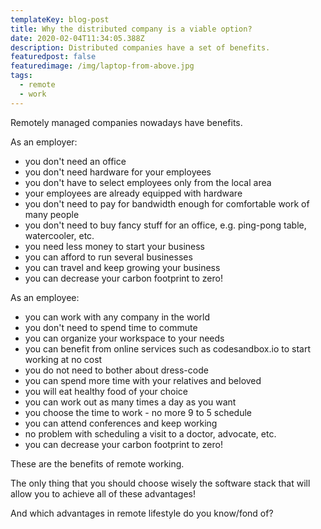 ```yaml
---
templateKey: blog-post
title: Why the distributed company is a viable option?
date: 2020-02-04T11:34:05.388Z
description: Distributed companies have a set of benefits.
featuredpost: false
featuredimage: /img/laptop-from-above.jpg
tags:
  - remote
  - work
---
```

Remotely managed companies nowadays have benefits.

As an employer:
- you don't need an office
- you don't need hardware for your employees
- you don't have to select employees only from the local area
- your employees are already equipped with hardware
- you don't need to pay for bandwidth enough for comfortable work of many people
- you don't need to buy fancy stuff for an office, e.g. ping-pong table, watercooler, etc.
- you need less money to start your business
- you can afford to run several businesses
- you can travel and keep growing your business
- you can decrease your carbon footprint to zero!

As an employee:
- you can work with any company in the world
- you don't need to spend time to commute
- you can organize your workspace to your needs
- you can benefit from online services such as codesandbox.io to start working at no cost
- you do not need to bother about dress-code
- you can spend more time with your relatives and beloved
- you will eat healthy food of your choice
- you can work out as many times a day as you want
- you choose the time to work - no more 9 to 5 schedule
- you can attend conferences and keep working
- no problem with scheduling a visit to a doctor, advocate, etc.
- you can decrease your carbon footprint to zero!

These are the benefits of remote working.

The only thing that you should choose wisely the software stack that will allow you to achieve all of these advantages!

And which advantages in remote lifestyle do you know/fond of?

